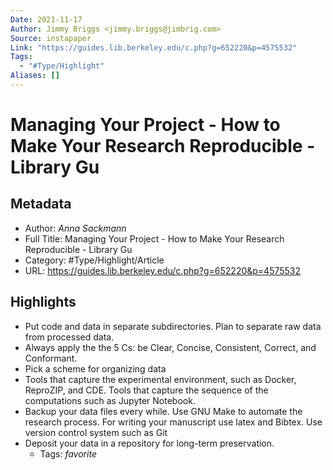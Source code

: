 ```yaml
---
Date: 2021-11-17
Author: Jimmy Briggs <jimmy.briggs@jimbrig.com>
Source: instapaper
Link: "https://guides.lib.berkeley.edu/c.php?g=652220&p=4575532"
Tags:
  - "#Type/Highlight"
Aliases: []
---
```


# Managing Your Project - How to Make Your Research Reproducible - Library Gu

## Metadata

* Author: *Anna Sackmann*
* Full Title: Managing Your Project - How to Make Your Research Reproducible - Library Gu
* Category: #Type/Highlight/Article
* URL: https://guides.lib.berkeley.edu/c.php?g=652220&p=4575532

## Highlights

* Put code and data in separate subdirectories.
  Plan to separate raw data from processed data.
* Always apply the the 5 Cs: be Clear, Concise, Consistent, Correct, and Conformant.
* Pick a scheme for organizing data
* Tools that capture the experimental environment, such as Docker, ReproZIP, and CDE.
  Tools that capture the sequence of the computations such as Jupyter Notebook.
* Backup your data files every while.
  Use GNU Make to automate the research process.
  For writing your manuscript use latex and Bibtex.
  Use version control system such as Git
* Deposit your data in a repository for long-term preservation.
  * Tags: *favorite*
